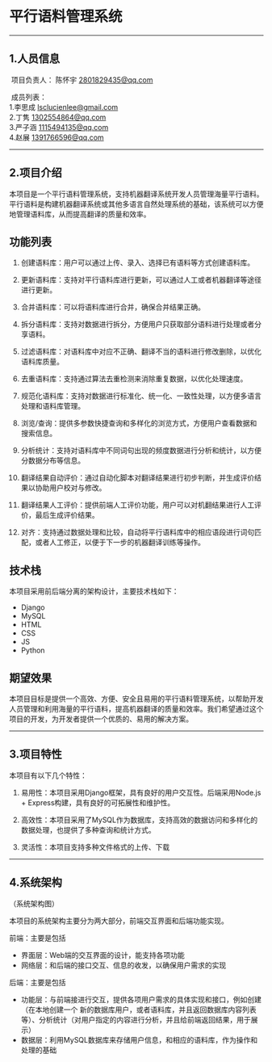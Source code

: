 # 平行语料管理系统

***

## 1.人员信息

​    项目负责人：
陈怀宇 2801829435@qq.com 

​    成员列表：
​        
1.李思成 lsclucienlee@gmail.com
​        
2.丁隽 1302554864@qq.com
​        
3.严子涵 1115494135@qq.com
​        
4.赵展 1391766596@qq.com

***

## 2.项目介绍

本项目是一个平行语料管理系统，支持机器翻译系统开发人员管理海量平行语料。平行语料是构建机器翻译系统或其他多语言自然处理系统的基础，该系统可以方便地管理语料库，从而提高翻译的质量和效率。

## 功能列表

1. 创建语料库：用户可以通过上传、录入、选择已有语料等方式创建语料库。

2. 更新语料库：支持对平行语料库进行更新，可以通过人工或者机器翻译等途径进行更新。

3. 合并语料库：可以将语料库进行合并，确保合并结果正确。

4. 拆分语料库：支持对数据进行拆分，方便用户只获取部分语料进行处理或者分享语料。

5. 过滤语料库：对语料库中对应不正确、翻译不当的语料进行修改删除，以优化语料库质量。

6. 去重语料库：支持通过算法去重检测来消除重复数据，以优化处理速度。

7. 规范化语料库：支持对数据进行标准化、统一化、一致性处理，以方便多语言处理和语料库管理。

8. 浏览/查询：提供多参数快捷查询和多样化的浏览方式，方便用户查看数据和搜索信息。

9. 分析统计：支持对语料库中不同词句出现的频度数据进行分析和统计，以方便分数据分布等信息。

10. 翻译结果自动评价：通过自动化脚本对翻译结果进行初步判断，并生成评价结果以协助用户校对与修改。

11. 翻译结果人工评价：提供前端人工评价功能，用户可以对机翻结果进行人工评价，最后生成评价结果。

12. 对齐：支持通过数据处理和比较，自动将平行语料库中的相应语段进行词句匹配，或者人工修正，以便于下一步的机器翻译训练等操作。

## 技术栈

本项目采用前后端分离的架构设计，主要技术栈如下：

- Django
- MySQL
- HTML
- CSS
- JS
- Python

## 期望效果

本项目目标是提供一个高效、方便、安全且易用的平行语料管理系统，以帮助开发人员管理和利用海量的平行语料，提高机器翻译的质量和效率。我们希望通过这个项目的开发，为开发者提供一个优质的、易用的解决方案。

***

## 3.项目特性

本项目有以下几个特性：

1. 易用性：本项目采用Django框架，具有良好的用户交互性。后端采用Node.js + Express构建，具有良好的可拓展性和维护性。

2. 高效性：本项目采用了MySQL作为数据库，支持高效的数据访问和多样化的数据处理，也提供了多种查询和统计方式。

3. 灵活性：本项目支持多种文件格式的上传、下载

***

## 4.系统架构
  
（系统架构图）


本项目的系统架构主要分为两大部分，前端交互界面和后端功能实现。


前端：主要是包括
- 界面层：Web端的交互界面的设计，能支持各项功能
- 网络层：和后端的接口交互、信息的收发，以确保用户需求的实现


后端：主要是包括
- 功能层：与前端接进行交互，提供各项用户需求的具体实现和接口，例如创建（在本地创建一个 新的数据库用户，或者语料库，并且返回数据库内容列表等）、分析统计（对用户指定的内容进行分析，并且给前端返回结果，用于展示）
- 数据层：利用MySQL数据库来存储用户信息，和相应的语料库，作为操作和处理的基础
